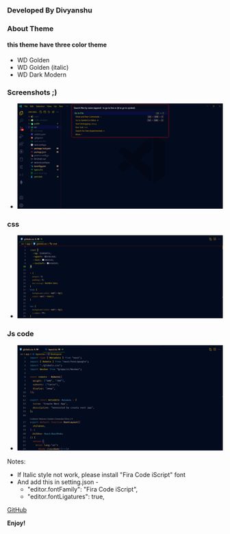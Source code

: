 ### Developed By Divyanshu

### About Theme

#### this theme have three color theme

- WD Golden
- WD Golden (italic)
- WD Dark Modern

### Screenshots ;)

- ![view](images/full.png)

### css

- ![css](images/css.png)

### Js code

- ![code](images/code.png)

Notes:

- If Italic style not work, please install "Fira Code iScript" font
- And add this in setting.json -
  - "editor.fontFamily": "Fira Code iScript",
  - "editor.fontLigatures": true,

[GitHub](https://github.com/itzDm)

**Enjoy!**
